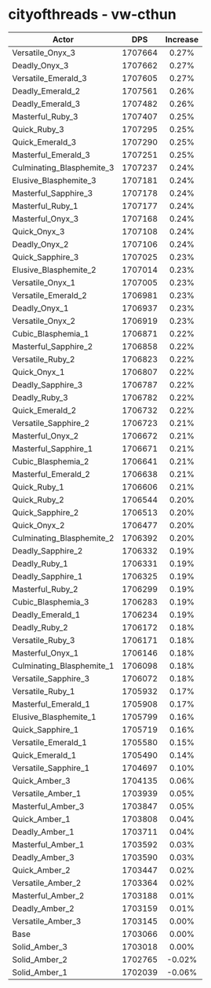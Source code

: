 # cityofthreads - vw-cthun
| Actor | DPS | Increase |
|---|:---:|:---:|
|Versatile_Onyx_3|1707664|0.27%|
|Deadly_Onyx_3|1707662|0.27%|
|Versatile_Emerald_3|1707605|0.27%|
|Deadly_Emerald_2|1707561|0.26%|
|Deadly_Emerald_3|1707482|0.26%|
|Masterful_Ruby_3|1707407|0.25%|
|Quick_Ruby_3|1707295|0.25%|
|Quick_Emerald_3|1707290|0.25%|
|Masterful_Emerald_3|1707251|0.25%|
|Culminating_Blasphemite_3|1707237|0.24%|
|Elusive_Blasphemite_3|1707181|0.24%|
|Masterful_Sapphire_3|1707178|0.24%|
|Masterful_Ruby_1|1707177|0.24%|
|Masterful_Onyx_3|1707168|0.24%|
|Quick_Onyx_3|1707108|0.24%|
|Deadly_Onyx_2|1707106|0.24%|
|Quick_Sapphire_3|1707025|0.23%|
|Elusive_Blasphemite_2|1707014|0.23%|
|Versatile_Onyx_1|1707005|0.23%|
|Versatile_Emerald_2|1706981|0.23%|
|Deadly_Onyx_1|1706937|0.23%|
|Versatile_Onyx_2|1706919|0.23%|
|Cubic_Blasphemia_1|1706871|0.22%|
|Masterful_Sapphire_2|1706858|0.22%|
|Versatile_Ruby_2|1706823|0.22%|
|Quick_Onyx_1|1706807|0.22%|
|Deadly_Sapphire_3|1706787|0.22%|
|Deadly_Ruby_3|1706782|0.22%|
|Quick_Emerald_2|1706732|0.22%|
|Versatile_Sapphire_2|1706723|0.21%|
|Masterful_Onyx_2|1706672|0.21%|
|Masterful_Sapphire_1|1706671|0.21%|
|Cubic_Blasphemia_2|1706641|0.21%|
|Masterful_Emerald_2|1706638|0.21%|
|Quick_Ruby_1|1706606|0.21%|
|Quick_Ruby_2|1706544|0.20%|
|Quick_Sapphire_2|1706513|0.20%|
|Quick_Onyx_2|1706477|0.20%|
|Culminating_Blasphemite_2|1706392|0.20%|
|Deadly_Sapphire_2|1706332|0.19%|
|Deadly_Ruby_1|1706331|0.19%|
|Deadly_Sapphire_1|1706325|0.19%|
|Masterful_Ruby_2|1706299|0.19%|
|Cubic_Blasphemia_3|1706283|0.19%|
|Deadly_Emerald_1|1706234|0.19%|
|Deadly_Ruby_2|1706172|0.18%|
|Versatile_Ruby_3|1706171|0.18%|
|Masterful_Onyx_1|1706146|0.18%|
|Culminating_Blasphemite_1|1706098|0.18%|
|Versatile_Sapphire_3|1706072|0.18%|
|Versatile_Ruby_1|1705932|0.17%|
|Masterful_Emerald_1|1705908|0.17%|
|Elusive_Blasphemite_1|1705799|0.16%|
|Quick_Sapphire_1|1705719|0.16%|
|Versatile_Emerald_1|1705580|0.15%|
|Quick_Emerald_1|1705490|0.14%|
|Versatile_Sapphire_1|1704697|0.10%|
|Quick_Amber_3|1704135|0.06%|
|Versatile_Amber_1|1703939|0.05%|
|Masterful_Amber_3|1703847|0.05%|
|Quick_Amber_1|1703808|0.04%|
|Deadly_Amber_1|1703711|0.04%|
|Masterful_Amber_1|1703592|0.03%|
|Deadly_Amber_3|1703590|0.03%|
|Quick_Amber_2|1703447|0.02%|
|Versatile_Amber_2|1703364|0.02%|
|Masterful_Amber_2|1703188|0.01%|
|Deadly_Amber_2|1703159|0.01%|
|Versatile_Amber_3|1703145|0.00%|
|Base|1703066|0.00%|
|Solid_Amber_3|1703018|0.00%|
|Solid_Amber_2|1702765|-0.02%|
|Solid_Amber_1|1702039|-0.06%|
